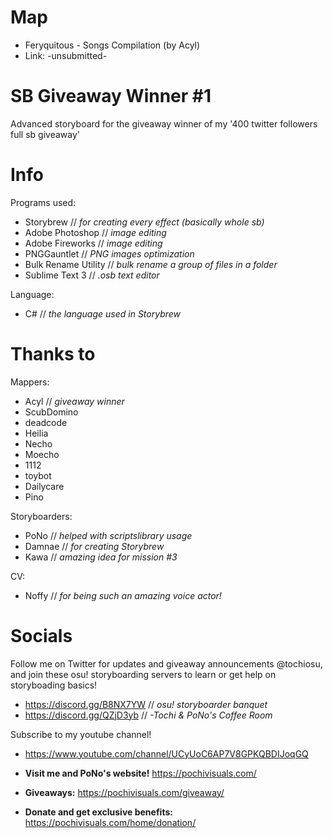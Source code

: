 # Map
- Feryquitous - Songs Compilation (by Acyl)
- Link: -unsubmitted-

# SB Giveaway Winner #1
Advanced storyboard for the giveaway winner of my '400 twitter followers full sb giveaway'

# Info
Programs used:
- Storybrew // *for creating every effect (basically whole sb)*
- Adobe Photoshop // *image editing*
- Adobe Fireworks // *image editing*
- PNGGauntlet // *PNG images optimization*
- Bulk Rename Utility // *bulk rename a group of files in a folder*
- Sublime Text 3 // *.osb text editor*

Language:
- C# // *the language used in Storybrew*

# Thanks to
Mappers:
- Acyl // *giveaway winner*
- ScubDomino
- deadcode
- Heilia
- Necho
- Moecho
- 1112
- toybot
- Dailycare
- Pino

Storyboarders:
- PoNo // *helped with scriptslibrary usage*
- Damnae // *for creating Storybrew*
- Kawa // *amazing idea for mission #3*

CV:
- Noffy // *for being such an amazing voice actor!*

# Socials
Follow me on Twitter for updates and giveaway announcements @tochiosu, and join these osu! storyboarding servers to learn or get help on storyboading basics!
- https://discord.gg/B8NX7YW // *osu! storyboarder banquet*
- https://discord.gg/QZjD3yb // *-Tochi & PoNo's Coffee Room*

Subscribe to my youtube channel!
- https://www.youtube.com/channel/UCyUoC6AP7V8GPKQBDIJoqGQ

- **Visit me and PoNo's website!** https://pochivisuals.com/
- **Giveaways:** https://pochivisuals.com/giveaway/
- **Donate and get exclusive benefits:** https://pochivisuals.com/home/donation/
